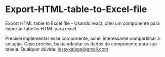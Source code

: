 # Export-HTML-table-to-Excel-file
Export HTML table to Excel file - Usando react, criei um componente para exportar tabelas HTML para excel.

Precisei implementar esse componente, achei interessante compartilhar a solução.
Caso precise, basta adaptar os dados do componente para sua tabela.
Qualquer dúvida: jessykalage@gmail.com
